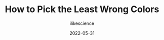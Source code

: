 ---
author: ilikescience
date: 2022-05-31
permalink: false
tags:
  - colors
  - design
  - accessibility
target_url: https://matthewstrom.com/writing/how-to-pick-the-least-wrong-colors/
title: How to Pick the Least Wrong Colors
---